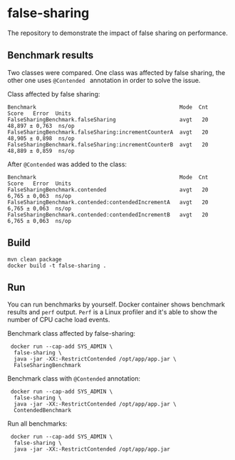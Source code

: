 # false-sharing

The repository to demonstrate the impact of false sharing on performance. 

## Benchmark results

Two classes were compared. One class was affected by false sharing, 
the other one uses `@Contended ` annotation in order to solve the issue.

Class affected by false sharing:
```shell script
Benchmark                                             Mode  Cnt   Score   Error  Units
FalseSharingBenchmark.falseSharing                    avgt   20  48,897 ± 0,763  ns/op
FalseSharingBenchmark.falseSharing:incrementCounterA  avgt   20  48,905 ± 0,898  ns/op
FalseSharingBenchmark.falseSharing:incrementCounterB  avgt   20  48,889 ± 0,859  ns/op
```
After `@Contended` was added to the class:
```shell script
Benchmark                                             Mode  Cnt   Score   Error  Units
FalseSharingBenchmark.contended                       avgt   20   6,765 ± 0,063  ns/op
FalseSharingBenchmark.contended:contendedIncrementA   avgt   20   6,765 ± 0,063  ns/op
FalseSharingBenchmark.contended:contendedIncrementB   avgt   20   6,765 ± 0,063  ns/op
```

## Build
```shell script
mvn clean package
docker build -t false-sharing .
```

## Run
You can run benchmarks by yourself. Docker container shows benchmark results and `perf` output.
`Perf` is a Linux profiler and it's able to show the number of CPU cache load events. 
 
Benchmark class affected by false-sharing:
```shell script
 docker run --cap-add SYS_ADMIN \
  false-sharing \
  java -jar -XX:-RestrictContended /opt/app/app.jar \
  FalseSharingBenchmark
```

Benchmark class with `@Contended` annotation:
```shell script
 docker run --cap-add SYS_ADMIN \
  false-sharing \
  java -jar -XX:-RestrictContended /opt/app/app.jar \
  ContendedBenchmark
```

Run all benchmarks:
```shell script
 docker run --cap-add SYS_ADMIN \
  false-sharing \
  java -jar -XX:-RestrictContended /opt/app/app.jar
```